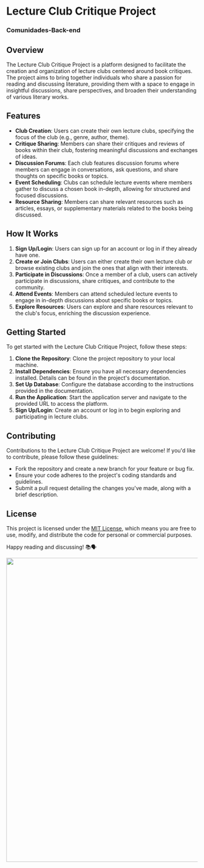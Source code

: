 
# Lecture Club Critique Project
### Comunidades-Back-end

## Overview

The Lecture Club Critique Project is a platform designed to facilitate the creation and organization of lecture clubs centered around book critiques. The project aims to bring together individuals who share a passion for reading and discussing literature, providing them with a space to engage in insightful discussions, share perspectives, and broaden their understanding of various literary works.

## Features

- **Club Creation**: Users can create their own lecture clubs, specifying the focus of the club (e.g., genre, author, theme).
- **Critique Sharing**: Members can share their critiques and reviews of books within their club, fostering meaningful discussions and exchanges of ideas.
- **Discussion Forums**: Each club features discussion forums where members can engage in conversations, ask questions, and share thoughts on specific books or topics.
- **Event Scheduling**: Clubs can schedule lecture events where members gather to discuss a chosen book in-depth, allowing for structured and focused discussions.
- **Resource Sharing**: Members can share relevant resources such as articles, essays, or supplementary materials related to the books being discussed.

## How It Works

1. **Sign Up/Login**: Users can sign up for an account or log in if they already have one.
2. **Create or Join Clubs**: Users can either create their own lecture club or browse existing clubs and join the ones that align with their interests.
3. **Participate in Discussions**: Once a member of a club, users can actively participate in discussions, share critiques, and contribute to the community.
4. **Attend Events**: Members can attend scheduled lecture events to engage in in-depth discussions about specific books or topics.
5. **Explore Resources**: Users can explore and share resources relevant to the club's focus, enriching the discussion experience.

## Getting Started

To get started with the Lecture Club Critique Project, follow these steps:

1. **Clone the Repository**: Clone the project repository to your local machine.
2. **Install Dependencies**: Ensure you have all necessary dependencies installed. Details can be found in the project's documentation.
3. **Set Up Database**: Configure the database according to the instructions provided in the documentation.
4. **Run the Application**: Start the application server and navigate to the provided URL to access the platform.
5. **Sign Up/Login**: Create an account or log in to begin exploring and participating in lecture clubs.

## Contributing

Contributions to the Lecture Club Critique Project are welcome! If you'd like to contribute, please follow these guidelines:

- Fork the repository and create a new branch for your feature or bug fix.
- Ensure your code adheres to the project's coding standards and guidelines.
- Submit a pull request detailing the changes you've made, along with a brief description.

## License

This project is licensed under the [MIT License](LICENSE), which means you are free to use, modify, and distribute the code for personal or commercial purposes.

Happy reading and discussing! 📚🗣️
<div align="center">
<img width="800" src="https://porvir-prod.s3.amazonaws.com/wp-content/uploads/2018/10/17164551/clube-leitura.jpg"/>
</div>
